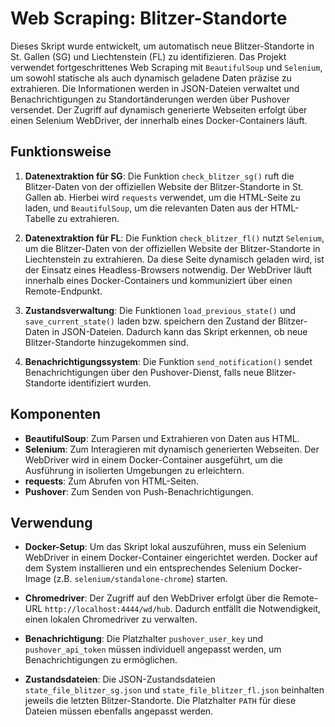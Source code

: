 # Web Scraping: Blitzer-Standorte

Dieses Skript wurde entwickelt, um automatisch neue Blitzer-Standorte in St. Gallen (SG) und Liechtenstein (FL) zu identifizieren. Das Projekt verwendet fortgeschrittenes Web Scraping mit `BeautifulSoup` und `Selenium`, um sowohl statische als auch dynamisch geladene Daten präzise zu extrahieren. Die Informationen werden in JSON-Dateien verwaltet und Benachrichtigungen zu Standortänderungen werden über Pushover versendet. Der Zugriff auf dynamisch generierte Webseiten erfolgt über einen Selenium WebDriver, der innerhalb eines Docker-Containers läuft.

## Funktionsweise

1. **Datenextraktion für SG**: Die Funktion `check_blitzer_sg()` ruft die Blitzer-Daten von der offiziellen Website der Blitzer-Standorte in St. Gallen ab. Hierbei wird `requests` verwendet, um die HTML-Seite zu laden, und `BeautifulSoup`, um die relevanten Daten aus der HTML-Tabelle zu extrahieren.

2. **Datenextraktion für FL**: Die Funktion `check_blitzer_fl()` nutzt `Selenium`, um die Blitzer-Daten von der offiziellen Website der Blitzer-Standorte in Liechtenstein zu extrahieren. Da diese Seite dynamisch geladen wird, ist der Einsatz eines Headless-Browsers notwendig. Der WebDriver läuft innerhalb eines Docker-Containers und kommuniziert über einen Remote-Endpunkt.

3. **Zustandsverwaltung**: Die Funktionen `load_previous_state()` und `save_current_state()` laden bzw. speichern den Zustand der Blitzer-Daten in JSON-Dateien. Dadurch kann das Skript erkennen, ob neue Blitzer-Standorte hinzugekommen sind.

4. **Benachrichtigungssystem**: Die Funktion `send_notification()` sendet Benachrichtigungen über den Pushover-Dienst, falls neue Blitzer-Standorte identifiziert wurden.

## Komponenten

- **BeautifulSoup**: Zum Parsen und Extrahieren von Daten aus HTML.
- **Selenium**: Zum Interagieren mit dynamisch generierten Webseiten. Der WebDriver wird in einem Docker-Container ausgeführt, um die Ausführung in isolierten Umgebungen zu erleichtern.
- **requests**: Zum Abrufen von HTML-Seiten.
- **Pushover**: Zum Senden von Push-Benachrichtigungen.

## Verwendung

- **Docker-Setup**: Um das Skript lokal auszuführen, muss ein Selenium WebDriver in einem Docker-Container eingerichtet werden. Docker auf dem System installieren und ein entsprechendes Selenium Docker-Image (z.B. `selenium/standalone-chrome`) starten.
  
- **Chromedriver**: Der Zugriff auf den WebDriver erfolgt über die Remote-URL `http://localhost:4444/wd/hub`. Dadurch entfällt die Notwendigkeit, einen lokalen Chromedriver zu verwalten.

- **Benachrichtigung**: Die Platzhalter `pushover_user_key` und `pushover_api_token` müssen individuell angepasst werden, um Benachrichtigungen zu ermöglichen.

- **Zustandsdateien**: Die JSON-Zustandsdateien `state_file_blitzer_sg.json` und `state_file_blitzer_fl.json` beinhalten jeweils die letzten Blitzer-Standorte. Die Platzhalter `PATH` für diese Dateien müssen ebenfalls angepasst werden.
